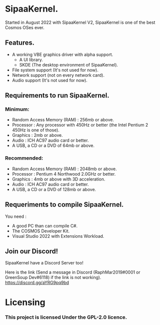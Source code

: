 # SipaaKernel.

Started in August 2022 with SipaaKernel V2, SipaaKernel is one of the best Cosmos OSes ever.

## Features.

* A working VBE graphics driver with alpha support.
    - A UI library.
    - SKDE (The desktop environment of SipaaKernel).
* File system support (It's not used for now).
* Network support (not on every network card).
* Audio support (It's not used for now).

## Requirements to run SipaaKernel.

### Minimum:

* Random Access Memory (RAM) : 256mb or above.
* Processor : Any processor with 450Hz or better (the Intel Pentium 2 450Hz is one of those).
* Graphics : 2mb or above.
* Audio : ICH AC97 audio card or better.
* A USB, a CD or a DVD of 64mb or above.

### Recommended:

* Random Access Memory (RAM) : 2048mb or above.
* Processor : Pentium 4 Northwood 2.0GHz or better.
* Graphics : 4mb or above with 3D acceleration.
* Audio : ICH AC97 audio card or better.
* A USB, a CD or a DVD of 128mb or above.

## Requeriments to compile SipaaKernel.

You need :

* A good PC than can compile C#.
* The COSMOS Developer Kit.
* Visual Studio 2022 with Extensions Workload.

## Join our Discord!
SipaaKernel have a Discord Server too!

Here is the link (Send a message in Discord (RaphMar2019#0001 or GreenSoup Dev#6118) if the link is not working).
https://discord.gg/aYRG9pq9bd

# Licensing
### This project is licensed Under the GPL-2.0 licence.

